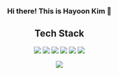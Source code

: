 <div class="container" align="center">

  ### Hi there! This is Hayoon Kim 👋
  
  ## Tech Stack
  <p>
      <img src="https://img.shields.io/badge/HTML5-E34F26?style=flat&logo=HTML5&logoColor=white" style="pointer-events : none;"/>
      <img src="https://img.shields.io/badge/CSS3-1572B6?style=flat&logo=CSS5&logoColor=white" />
      <img src="https://img.shields.io/badge/JavaScript-F7DF1E?style=flat&logo=JavaScript&logoColor=white" />
      <img src="https://img.shields.io/badge/Vue.js-4FC08D?style=flat&logo=Vue.js&logoColor=white" />
      <img src="https://img.shields.io/badge/React-61DAFB?style=flat&logo=React&logoColor=white" />
      <img src="https://img.shields.io/badge/Git-F05032?style=flat&logo=Git&logoColor=white" />
  </p>
  
  <div class="stack_widget">
    <img src="https://github-readme-stats.vercel.app/api/top-langs/?username=hayoon-kim&layout=compact"><br>
  </div>

</div>

